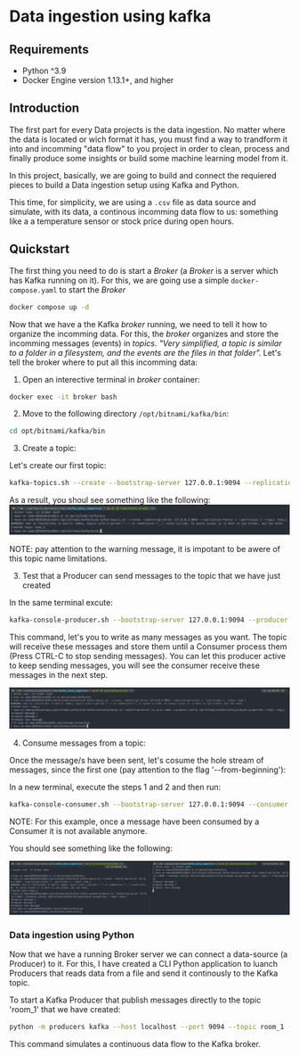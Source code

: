# Data ingestion using kafka

## Requirements

- Python ^3.9
- Docker Engine version 1.13.1+, and higher

## Introduction

The first part for every Data projects is the data ingestion. No matter where the data is located or wich format it has, you must find a way to trandform it into and incomming "data flow" to you project in order to clean, process and finally produce some insights or build some machine learning model from it. 

In this project, basically, we are going to build and connect the requiered pieces to build a Data ingestion setup using Kafka and Python. 

This time, for simplicity, we are using a `.csv` file as data source and simulate, with its data, a continous incomming data flow to us: something like a a temperature sensor or stock price during open hours.


## Quickstart

The first thing you need to do is start a *Broker* (a *Broker* is a server which has Kafka running on it). For this, we are going use a simple `docker-compose.yaml` to start the *Broker*

```bash
docker compose up -d
```

Now that we have a the Kafka *broker* running, we need to tell it how to organize the incomming data. For this, the *broker* organizes and store the incomming messages (events) in *topics*. *"Very simplified, a topic is similar to a folder in a filesystem, and the events are the files in that folder".* Let's tell the broker where to put all this incomming data:

1. Open an interective terminal in *broker* container:

```bash
docker exec -it broker bash
```

2. Move to the following directory `/opt/bitnami/kafka/bin`:
```bash
cd opt/bitnami/kafka/bin
```

3. Create a topic:

Let's create our first topic:
```bash
kafka-topics.sh --create --bootstrap-server 127.0.0.1:9094 --replication-factor 1 --partitions 1 --topic room_1
```

As a result, you shoul see something like the following:
![](docs/images/kafka_create_topic.png)

NOTE: pay attention to the warning message, it is impotant to be awere of this topic name limitations.


3. Test that a Producer can send messages to the topic that we have just created

In the same terminal excute:

```bash
kafka-console-producer.sh --bootstrap-server 127.0.0.1:9094 --producer.config /opt/bitnami/kafka/config/producer.properties --topic room_1
```
This command, let's you to write as many messages as you want. The topic will receive these messages and store them until a Consumer process them (Press CTRL-C to stop sending messages). You can let this producer active to keep sending messages, you will see the consumer receive these messages in the next step.

![](docs/images/kafka_producer.png)

4. Consume messages from a topic:

Once the message/s have been sent, let's cosume the hole stream of messages, since the first one (pay attention to the flag '--from-beginning'):

In a new terminal, execute the steps 1 and 2 and then run:

```bash
kafka-console-consumer.sh --bootstrap-server 127.0.0.1:9094 --consumer.config /opt/bitnami/kafka/config/consumer.properties --topic room_1 --from-beginning
```

NOTE: For this example, once a message have been consumed by a Consumer it is not available anymore.

You should see something like the following:

![](docs/images/kafka_producer_consumer.png)

### Data ingestion using Python

Now that we have a running Broker server we can connect a data-source (a Producer) to it. 
For this, I have created a CLI Python application to luanch Producers that reads data from a file and send it continously to the Kafka topic.

To start a Kafka Producer that publish messages directly to the topic 'room_1' that we have created:

```bash
python -m producers kafka --host localhost --port 9094 --topic room_1 --partition 0 --file-path ./data/room_1/temperature.csv
```

This command simulates a continuous data flow to the Kafka broker.